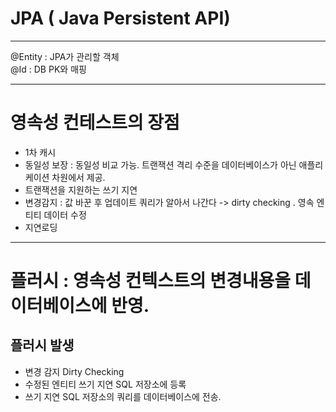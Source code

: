 # JPA ( Java Persistent API)
****


@Entity : JPA가 관리할 객체       
@Id : DB PK와 매핑



***

# 영속성 컨테스트의 장점

+ 1차 캐시
+ 동일성 보장 : 동일성 비교 가능. 트랜잭션 격리 수준을 데이터베이스가 아닌 애플리케이션 차원에서 제공.
+ 트랜잭션을 지원하는 쓰기 지연
+ 변경감지 : 값 바꾼 후 업데이트 쿼리가 알아서 나간다 -> dirty checking  . 영속 엔티티 데이터 수정
+ 지연로딩



***

# 플러시 : 영속성 컨텍스트의 변경내용을 데이터베이스에 반영.



## 플러시 발생
+ 변경 감지 Dirty Checking
+ 수정된 엔티티 쓰기 지연 SQL 저장소에 등록
+ 쓰기 지연 SQL 저장소의 쿼리를 데이터베이스에 전송. 



